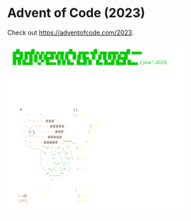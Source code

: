 # Advent of Code (2023)
Check out https://adventofcode.com/2023.

<a href="https://adventofcode.com/2023"><img src="calendar.svg" width="80%" /></a>
